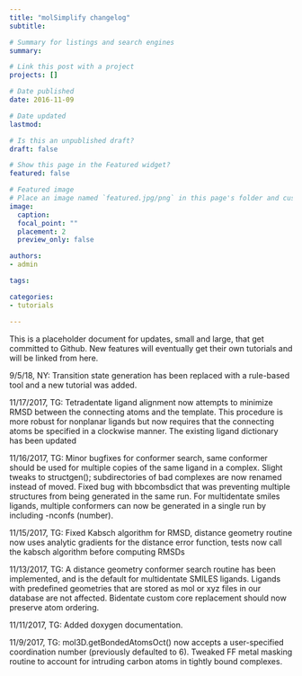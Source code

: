 ```yaml
---
title: "molSimplify changelog"
subtitle: 

# Summary for listings and search engines
summary: 

# Link this post with a project
projects: []

# Date published
date: 2016-11-09

# Date updated
lastmod: 

# Is this an unpublished draft?
draft: false

# Show this page in the Featured widget?
featured: false

# Featured image
# Place an image named `featured.jpg/png` in this page's folder and customize its options here.
image:
  caption: 
  focal_point: ""
  placement: 2
  preview_only: false

authors:
- admin

tags:

categories:
- tutorials

---
```

This is a placeholder document for updates, small and large, that get committed to Github. New features will eventually get their own tutorials and will be linked from here.


9/5/18, NY: Transition state generation has been replaced with a rule-based tool and a new tutorial was added.


11/17/2017, TG: Tetradentate ligand alignment now attempts to minimize RMSD between the connecting atoms and the template. This procedure is more robust for nonplanar ligands but now requires that the connecting atoms be specified in a clockwise manner. The existing ligand dictionary has been updated


11/16/2017, TG: Minor bugfixes for conformer search, same conformer should be used for multiple copies of the same ligand in a complex. Slight tweaks to structgen(); subdirectories of bad complexes are now renamed instead of moved. Fixed bug with bbcombsdict that was preventing multiple structures from being generated in the same run. For multidentate smiles ligands, multiple conformers can now be generated in a single run by including -nconfs (number). 


11/15/2017, TG: Fixed Kabsch algorithm for RMSD, distance geometry routine now uses analytic gradients for the distance error function, tests now call the kabsch algorithm before computing RMSDs


11/13/2017, TG: A distance geometry conformer search routine has been implemented, and is the default for multidentate SMILES ligands. Ligands with predefined geometries that are stored as mol or xyz files in our database are not affected. Bidentate custom core replacement should now preserve atom ordering.


11/11/2017, TG: Added doxygen documentation.


11/9/2017, TG: mol3D.getBondedAtomsOct() now accepts a user-specified coordination number (previously defaulted to 6). Tweaked FF metal masking routine to account for intruding carbon atoms in tightly bound complexes.


